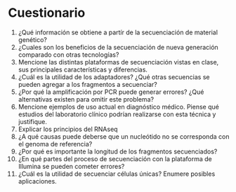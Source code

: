 # Cuestionario 

1. ¿Qué información se obtiene a partír de la secuenciación de material genético?  
2. ¿Cuales son los beneficios de la secuenciación de nueva generación comparado con otras tecnologías?  
3. Mencione las distintas plataformas de secuenciación vistas en clase, sus principales características y diferencias.  
4. ¿Cuál es la utilidad de los adaptadores? ¿Qué otras secuencias se pueden agregar a los fragmentos a secuenciar?  
5. ¿Por qué la amplificación por PCR puede generar errores? ¿Qué alternativas existen para omitir este problema?  
6. Mencione ejemplos de uso actual en diagnóstico médico. Piense qué estudios del laboratorio clínico podrían realizarse con esta técnica y justifique.  
7. Explicar los principios del RNAseq  
8. ¿A qué causas puede deberse que un nucleótido no se corresponda con el genoma de referencia?  
9. ¿Por qué es importante la longitud de los fragmentos secuenciados?  
10. ¿En qué partes del proceso de secuenciación con la plataforma de Illumina se pueden cometer errores?  
11. ¿Cuál es la utilidad de secuenciar células únicas? Enumere posibles aplicaciones.  
